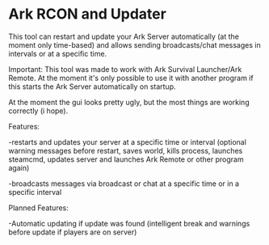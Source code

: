 # Ark RCON and Updater
This tool can restart and update your Ark Server automatically (at the moment only time-based) and allows sending broadcasts/chat messages in intervals or at a specific time.

Important: This tool was made to work with Ark Survival Launcher/Ark Remote. At the moment it's only possible to use it with another program if this starts the Ark Server automatically on startup.

At the moment the gui looks pretty ugly, but the most things are working correctly (i hope).

Features:

  -restarts and updates your server at a specific time or interval (optional warning messages before restart, saves world, kills process, launches steamcmd, updates server and launches Ark Remote or other program again)
  
  -broadcasts messages via broadcast or chat at a specific time or in a specific interval
  
  Planned Features:
  
  
  -Automatic updating if update was found (intelligent break and warnings before update if players are on server)
